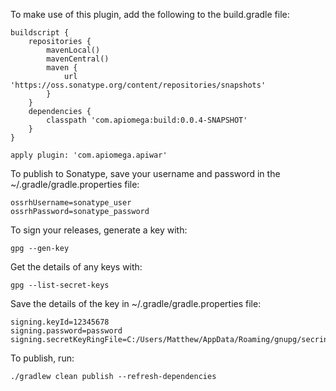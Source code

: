 To make use of this plugin, add the following to the build.gradle file:

```
buildscript {
    repositories {
        mavenLocal()
        mavenCentral()
        maven {
            url 'https://oss.sonatype.org/content/repositories/snapshots'
        }
    }
    dependencies {
        classpath 'com.apiomega:build:0.0.4-SNAPSHOT'
    }
}

apply plugin: 'com.apiomega.apiwar'
```

To publish to Sonatype, save your username and password in the ~/.gradle/gradle.properties file:

```
ossrhUsername=sonatype_user
ossrhPassword=sonatype_password
```

To sign your releases, generate a key with:

```
gpg --gen-key
```

Get the details of any keys with:

```
gpg --list-secret-keys
```

Save the details of the key in ~/.gradle/gradle.properties file:

```
signing.keyId=12345678
signing.password=password
signing.secretKeyRingFile=C:/Users/Matthew/AppData/Roaming/gnupg/secring.gpg
```

To publish, run:

```
./gradlew clean publish --refresh-dependencies
```